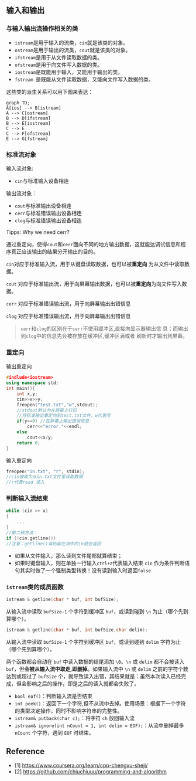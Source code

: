 
## 输入和输出

### 与输入输出流操作相关的类

- `istream`是用于输入的流类，`cin`就是该类的对象。 
- `ostream`是用于输出的流类，`cout`就是该类的对象。 
- `ifstream`是用于从文件读取数据的类。 
- `ofstream`是用于向文件写入数据的类。 
- `iostream`是既能用于输入，又能用于输出的类。 
- `fstream `是既能从文件读取数据，又能向文件写入数据的类。 

这些类的派生关系可以用下图来表达：

```mermaid
graph TD;
A[ios] --> B[istream]
A --> C[ostream]
B --> D[ifstream]
B --> E[iostream]
C --> E
C --> F[ofstream]
E --> G[fstream]
```

### 标准流对象

 输入流对象: 

- `cin`与标准输入设备相连

输出流对象：

- `cout`与标准输出设备相连
- `cerr`与标准错误输出设备相连
- `clog`与标准错误输出设备相连 

Tipps: Why we need cerr?

通过重定向，使得`cout`和`cerr`面向不同的地方输出数据，这就能达调试信息和程序真正应该输出的结果分开输出的目的。

`cin`对应于标准输入流，用于从键盘读取数据，也可以被**重定向** 为从文件中读取数据。

`cout` 对应于标准输出流，用于向屏幕输出数据，也可以被**重定向**为向文件写入数据。

`cerr` 对应于标准错误输出流，用于向屏幕输出出错信息

`clog` 对应于标准错误输出流，用于向屏幕输出出错信息

> `cerr`和`clog`的区别在于`cerr`不使用缓冲区,直接向显示器输出信 息；而输出到`clog`中的信息先会被存放在缓冲区,缓冲区满或者 刷新时才输出到屏幕。 

### 重定向

输出重定向

```cpp
#indlude<iostream>
using namespace std;
int main(){
	int x,y;
	cin>>x>>y;
	freopen("test.txt","w",stdout);
	//stdout默认为在屏幕上打印
	//将标准输出重定向到test.txt文件，w代表写
	if(y==0) //在屏幕上输出错误信息
		cerr<<"error."<<endl;
	else
		cout<<x/y;
	return 0;
}
```

输入重定向

```cpp
freopen("in.txt", "r", stdin);
//cin被改为从in.txt文件里读取数据
//r代表read 读入
```

### 判断输入流结束

```cpp
while (cin >> x)
{
	...
}
//第二种方法：
if (!cin.getline())
//注意：getline()读到留在流中的\n就会返回
```
- 如果从文件输入，那么读到文件尾部就算结束；
- 如果时键盘输入，则在单独一行输入`ctrl+z`代表输入结束
`cin` 作为条件判断语句其实时做了一个强制类型转换！没有读到输入时返回`false`

### `istream`类的成员函数

```cpp
istream & getline(char * buf, int bufSize); 
```

从输入流中读取 `bufSize-1` 个字符到缓冲区 `buf`，或读到碰到 `\n` 为止（哪个先到算哪个）。

```cpp
istream & getline(char * buf, int bufSize,char delim);
```

从输入流中读取 `bufSize-1` 个字符到缓冲区 `buf`，或读到碰到 `delim` 字符为止（哪个先到算哪个）。 

两个函数都会自动在 `buf` 中读入数据的结尾添加 `\0`。`\n` 或 `delim` 都不会被读入 `buf`，但**会被从输入流中取走,即删掉**。如果输入流中 `\n` 或 `delim` 之前的字符个数达到或超过了 `bufSize` 个，就导致读入出错，其结果就是：虽然本次读入已经完成，但会影响之后的操作，即是之后的读入就都会失败了。 

- `bool eof()`：判断输入流是否结束 
- `int peek()`：返回下一个字符,但不从流中去掉。使用场景：根据下一个字符的类型决定操作，同时不影响字符串的完整性。 
- `istream& putback(char c);`：将字符 `ch` 放回输入流
- `istream& ignore(int nCount = 1, int delim = EOF);`：从流中删掉最多 `nCount` 个字符，遇到 `EOF` 时结束。 

## Reference
- [1] https://www.coursera.org/learn/cpp-chengxu-sheji/
- [2] https://github.com/chiuchiuuu/programming-and-algorithm